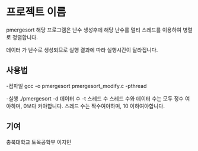 # 프로젝트 이름
pmergesort 
해당 프로그램은 난수 생성후에 해당 난수를 멀티 스레드를 이용하여 병렬로 정렬합니다.

데이터 가 난수로 생성되므로 실행 결과에 따라 실행시간이 달라집니다. 
## 사용법
-컴파일
gcc -o pmergesort pmergesort_modify.c -pthread

-실행
./pmergesort -d 데이터 수 -t 스레드 수 
스레드 수와 데이터 수는 모두 정수 여야하며, 0보다 커야합니다.
스레드 수는 짝수여야하며, 10 이하여야합니다.

## 기여
충북대학교 토목공학부 이지민